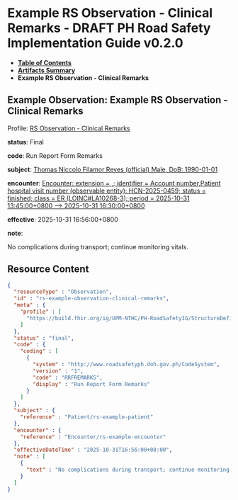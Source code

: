 # Example RS Observation - Clinical Remarks - DRAFT PH Road Safety Implementation Guide v0.2.0

* [**Table of Contents**](toc.md)
* [**Artifacts Summary**](artifacts.md)
* **Example RS Observation - Clinical Remarks**

## Example Observation: Example RS Observation - Clinical Remarks

Profile: [RS Observation - Clinical Remarks](StructureDefinition-rs-observation-clinical-remarks.md)

**status**: Final

**code**: Run Report Form Remarks

**subject**: [Thomas Niccolo Filamor Reyes (official) Male, DoB: 1990-01-01](Patient-rs-example-patient.md)

**encounter**: [Encounter: extension = ,; identifier = Account number,Patient hospital visit number (observable entity): HCN-2025-0459; status = finished; class = ER (LOINC#LA10268-3); period = 2025-10-31 13:45:00+0800 --> 2025-10-31 16:30:00+0800](Encounter-rs-example-encounter.md)

**effective**: 2025-10-31 16:56:00+0800

**note**: 

> 

No complications during transport; continue monitoring vitals.




## Resource Content

```json
{
  "resourceType" : "Observation",
  "id" : "rs-example-observation-clinical-remarks",
  "meta" : {
    "profile" : [
      "https://build.fhir.org/ig/UPM-NTHC/PH-RoadSafetyIG/StructureDefinition/rs-observation-clinical-remarks"
    ]
  },
  "status" : "final",
  "code" : {
    "coding" : [
      {
        "system" : "http://www.roadsafetyph.doh.gov.ph/CodeSystem",
        "version" : "1",
        "code" : "RRFREMARKS",
        "display" : "Run Report Form Remarks"
      }
    ]
  },
  "subject" : {
    "reference" : "Patient/rs-example-patient"
  },
  "encounter" : {
    "reference" : "Encounter/rs-example-encounter"
  },
  "effectiveDateTime" : "2025-10-31T16:56:00+08:00",
  "note" : [
    {
      "text" : "No complications during transport; continue monitoring vitals."
    }
  ]
}

```
